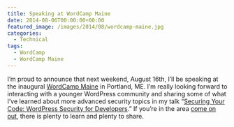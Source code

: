 ```yaml
---
title: Speaking at WordCamp Maine
date: 2014-08-06T00:00:00+00:00
featured_image: /images/2014/08/wordcamp-maine.jpg
categories:
  - Technical
tags:
  - WordCamp
  - WordCamp Maine
---
```


I’m proud to announce that next weekend, August 16th, I’ll be speaking at the inaugural [WordCamp Maine](http://2014.maine.wordcamp.org) in Portland, ME. I’m really looking forward to interacting with a younger WordPress community and sharing some of what I’ve learned about more advanced security topics in my talk “[Securing Your Code: WordPress Security for Developers](http://2014.maine.wordcamp.org/session/securing-your-code-wordpress-security-for-developers/).” If you’re in the area [come on out](http://2014.maine.wordcamp.org/attend/), there is plenty to learn and plenty to share.